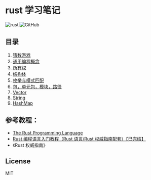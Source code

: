 # rust 学习笔记

![rust](https://shields.io/badge/lang-Rust-orange.svg)
![GitHub](https://img.shields.io/github/license/Gu-Miao/learn-rust)

## 目录

1. [猜数游戏](./1.guess_number/src/main.rs)
2. [通用编程概念](./2.common_programming_concepts/src/main.rs)
3. [所有权](./3.ownership/src/main.rs)
4. [结构体](./4.struct/src/main.rs)
5. [枚举与模式匹配](./5.enmus_pattern_matching/)
6. [包，单元包，模块，路径](./6.packages_crates_modules_paths/src/main.rs)
7. [Vector](./7.vector/src/main.rs)
8. [String](./8.string/src/main.rs)
9. [HashMap](./9.hashmap/src/main.rs)

## 参考教程：

- [The Rust Programming Language](https://doc.rust-lang.org/book/)
- [Rust 编程语言入门教程（Rust 语言/Rust 权威指南配套）【已完结】](https://www.bilibili.com/video/BV1hp4y1k7SV/)
- 《Rust 权威指南》

## License

MIT
